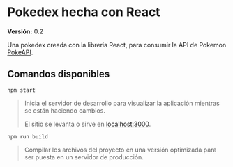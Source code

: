 # Pokedex hecha con React

**Versión:** 0.2

Una pokedex creada con la libreria React, para consumir la API de Pokemon [PokeAPI](https://pokeapi.co/).

## Comandos disponibles

`npm start`

> Inicia el servidor de desarrollo para visualizar la aplicación mientras se están haciendo cambios.
>
> El sitio se levanta o sirve en [localhost:3000](http://localhost:3000/).

`npm run build`

> Compilar los archivos del proyecto en una versión optimizada para ser puesta en un servidor de producción.
